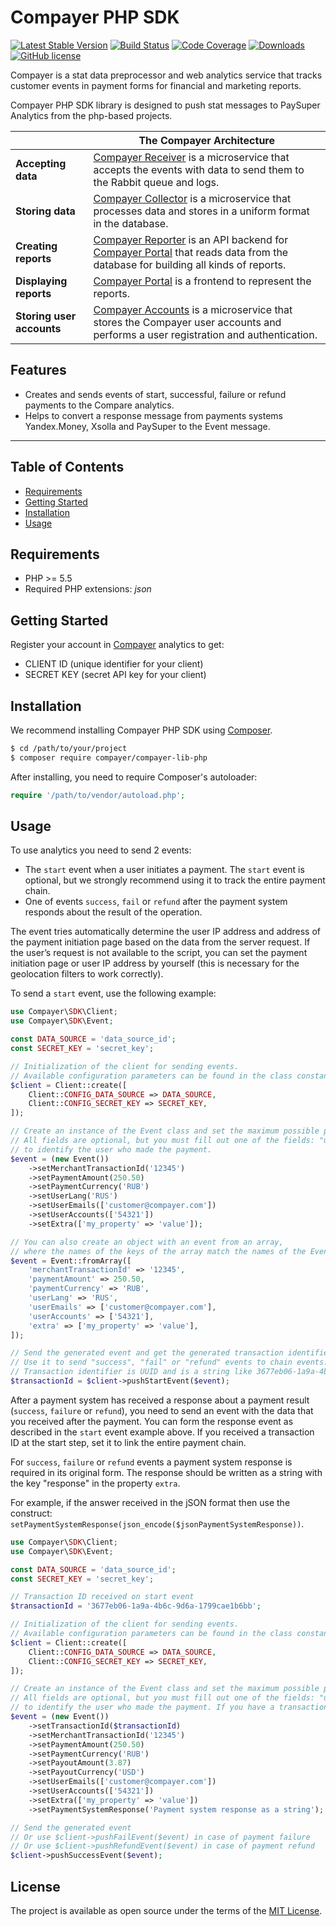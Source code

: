 # Compayer PHP SDK

[![Latest Stable Version](https://poser.pugx.org/compayer/compayer-lib-php/v/stable.png)](https://packagist.org/packages/compayer/compayer-lib-php)
[![Build Status](https://travis-ci.org/compayer/compayer-lib-php.png?branch=master)](https://travis-ci.org/compayer/compayer-lib-php)
[![Code Coverage](https://codecov.io/gh/compayer/compayer-lib-php/branch/master/graph/badge.svg)](https://codecov.io/gh/compayer/compayer-lib-php)
[![Downloads](https://poser.pugx.org/compayer/compayer-lib-php/d/total.png)](https://packagist.org/packages/compayer/compayer-lib-php)
[![GitHub license](https://img.shields.io/badge/license-MIT-blue.svg)](https://raw.githubusercontent.com/compayer/compayer-lib-php/master/LICENSE)

Compayer is a stat data preprocessor and web analytics service that tracks customer events in payment forms for financial and marketing reports.

Compayer PHP SDK library is designed to push stat messages to PaySuper Analytics from the php-based projects.

| |The Compayer Architecture|
|---|---|
|**Accepting data**|[Compayer Receiver](https://github.com/compayer/compayer-receiver) is a microservice that accepts the events with data to send them to the Rabbit queue and logs.|
|**Storing data**|[Compayer Collector](https://github.com/compayer/compayer-collector) is a microservice that processes data and stores in a uniform format in the database.|
|**Creating reports**|[Compayer Reporter](https://github.com/compayer/compayer-reporter) is an API backend for [Compayer Portal](https://github.com/compayer/compayer-portal) that reads data from the database for building all kinds of reports.|
|**Displaying reports**|[Compayer Portal](https://github.com/compayer/compayer-portal) is a frontend to represent the reports.|
|**Storing user accounts**|[Compayer Accounts](https://github.com/compayer/compayer-accounts) is a microservice that stores the Compayer user accounts and performs a user registration and authentication.|

## Features
- Creates and sends events of start, successful, failure or refund payments to the Compare analytics.
- Helps to convert a response message from payments systems Yandex.Money, Xsolla and PaySuper to the Event message. 

---

## Table of Contents

- [Requirements](#requirements)
- [Getting Started](#getting-started)
- [Installation](#installation)
- [Usage](#usage)

## Requirements
- PHP >= 5.5
- Required PHP extensions: *json*

## Getting Started

Register your account in [Compayer](https://compayer.com) analytics to get:
- CLIENT ID (unique identifier for your client)
- SECRET KEY (secret API key for your client)

## Installation

We recommend installing Compayer PHP SDK using [Composer](http://getcomposer.org).

``` bash
$ cd /path/to/your/project
$ composer require compayer/compayer-lib-php
```

After installing, you need to require Composer's autoloader:

```php
require '/path/to/vendor/autoload.php';
```

## Usage

To use analytics you need to send 2 events: 
- The `start` event when a user initiates a payment. The `start` event is optional, but we strongly recommend using it to track the entire payment chain. 
- One of events `success`, `fail` or `refund` after the payment system responds about the result of the operation.

The event tries automatically determine the user IP address and address of the payment initiation page based on the data from the server request. 
If the user’s request is not available to the script, you can set the payment initiation page or user IP address by yourself (this is necessary for the geolocation filters to work correctly).

To send a `start` event, use the following example:

```php
use Compayer\SDK\Client;
use Compayer\SDK\Event;

const DATA_SOURCE = 'data_source_id';
const SECRET_KEY = 'secret_key';

// Initialization of the client for sending events.
// Available configuration parameters can be found in the class constants Client::CONFIG_*.
$client = Client::create([
    Client::CONFIG_DATA_SOURCE => DATA_SOURCE,
    Client::CONFIG_SECRET_KEY => SECRET_KEY,
]);

// Create an instance of the Event class and set the maximum possible properties about the user and payment.
// All fields are optional, but you must fill out one of the fields: "userEmails", "userPhones" or "userAccounts" 
// to identify the user who made the payment.
$event = (new Event())
    ->setMerchantTransactionId('12345')
    ->setPaymentAmount(250.50)
    ->setPaymentCurrency('RUB')
    ->setUserLang('RUS')
    ->setUserEmails(['customer@compayer.com'])
    ->setUserAccounts(['54321'])
    ->setExtra(['my_property' => 'value']);

// You can also create an object with an event from an array, 
// where the names of the keys of the array match the names of the Event properties.
$event = Event::fromArray([
    'merchantTransactionId' => '12345',
    'paymentAmount' => 250.50,
    'paymentCurrency' => 'RUB',
    'userLang' => 'RUS',
    'userEmails' => ['customer@compayer.com'],
    'userAccounts' => ['54321'],
    'extra' => ['my_property' => 'value'],
]);

// Send the generated event and get the generated transaction identifier.
// Use it to send "success", "fail" or "refund" events to chain events.
// Transaction identifier is UUID and is a string like 3677eb06-1a9a-4b6c-9d6a-1799cae1b6bb.
$transactionId = $client->pushStartEvent($event);
```

After a payment system has received a response about a payment result (`success`, `failure` or `refund`), you need to send an event with the data that you received after the payment. 
You can form the response event as described in the `start` event example above. If you received a transaction ID at the start step, set it to link the entire payment chain.

For `success`, `failure` or `refund` events a payment system response is required in its original form.
The response should be written as a string with the key "response" in the property `extra`.

For example, if the answer received in the jSON format then use the construct: `setPaymentSystemResponse(json_encode($jsonPaymentSystemResponse))`.

```php
use Compayer\SDK\Client;
use Compayer\SDK\Event;

const DATA_SOURCE = 'data_source_id';
const SECRET_KEY = 'secret_key';

// Transaction ID received on start event
$transactionId = '3677eb06-1a9a-4b6c-9d6a-1799cae1b6bb';

// Initialization of the client for sending events.
// Available configuration parameters can be found in the class constants Client::CONFIG_*.
$client = Client::create([
    Client::CONFIG_DATA_SOURCE => DATA_SOURCE,
    Client::CONFIG_SECRET_KEY => SECRET_KEY,
]);

// Create an instance of the Event class and set the maximum possible properties about the user and payment
// All fields are optional, but you must fill out one of the fields: "userEmails", "userPhones" or "userAccounts" 
// to identify the user who made the payment. If you have a transaction ID for the start event, specify it.
$event = (new Event())
    ->setTransactionId($transactionId)
    ->setMerchantTransactionId('12345')
    ->setPaymentAmount(250.50)
    ->setPaymentCurrency('RUB')
    ->setPayoutAmount(3.87)
    ->setPayoutCurrency('USD')
    ->setUserEmails(['customer@compayer.com'])
    ->setUserAccounts(['54321'])
    ->setExtra(['my_property' => 'value'])
    ->setPaymentSystemResponse('Payment system response as a string');

// Send the generated event
// Or use $client->pushFailEvent($event) in case of payment failure
// Or use $client->pushRefundEvent($event) in case of payment refund
$client->pushSuccessEvent($event);
```

## License

The project is available as open source under the terms of the [MIT License](https://opensource.org/licenses/MIT).